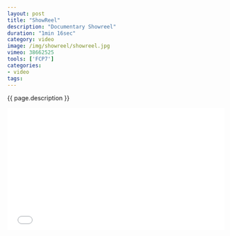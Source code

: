 ```yaml
---
layout: post
title: "ShowReel"
description: "Documentary Showreel"
duration: "1min 16sec"
category: video
image: /img/showreel/showreel.jpg
vimeo: 38662525
tools: ['FCP7']
categories: 
- video
tags:
---
```


 {{ page.description }}

<div class="videoWrapper">
<iframe src="//player.vimeo.com/video/38662525?title=0&amp;byline=0&amp;portrait=0" width="500" height="281" frameborder="0" webkitallowfullscreen mozallowfullscreen allowfullscreen></iframe>
</div>